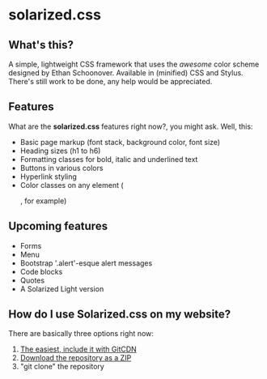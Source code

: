 # solarized.css

## What's this?
A simple, lightweight CSS framework that uses the *awesome* color scheme designed by Ethan Schoonover. Available in (minified) CSS and Stylus. There's still work to be done, any help would be appreciated.

## Features

What are the **solarized.css** features right now?, you might ask. Well, this:

* Basic page markup (font stack, background color, font size)
* Heading sizes (h1 to h6)
* Formatting classes for bold, italic and underlined text
* Buttons in various colors
* Hyperlink styling
* Color classes on any element (<p class="text-success">, for example)

## Upcoming features

* Forms
* Menu
* Bootstrap '.alert'-esque alert messages
* Code blocks
* Quotes
* A Solarized Light version

## How do I use Solarized.css on my website?

There are basically three options right now:

  1. [The easiest, include it with GitCDN](https://gitcdn.xyz/repo/bvanrijn/solarized.css/master/solarized.min.css)
  2. [Download the repository as a ZIP](https://github.com/bvanrijn/solarized.css/archive/master.zip)
  3. "git clone" the repository